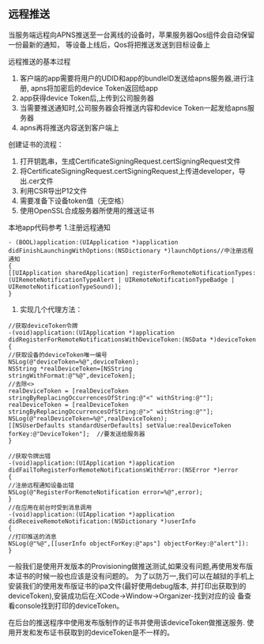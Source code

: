 ## 远程推送

当服务端远程向APNS推送至一台离线的设备时，苹果服务器Qos组件会自动保留一份最新的通知， 等设备上线后，Qos将把推送发送到目标设备上

远程推送的基本过程

1. 客户端的app需要将用户的UDID和app的bundleID发送给apns服务器,进行注册, apns将加密后的device Token返回给app
2. app获得device Token后,上传到公司服务器
3. 当需要推送通知时,公司服务器会将推送内容和device Token一起发给apns服务器
4. apns再将推送内容送到客户端上

创建证书的流程：

1. 打开钥匙串，生成CertificateSigningRequest.certSigningRequest文件
2. 将CertificateSigningRequest.certSigningRequest上传进developer，导出.cer文件
3. 利用CSR导出P12文件
4. 需要准备下设备token值（无空格）
5. 使用OpenSSL合成服务器所使用的推送证书

本地app代码参考 1.注册远程通知

```objc
- (BOOL)application:(UIApplication *)application didFinishLaunchingWithOptions:(NSDictionary *)launchOptions//中注册远程通知
{
[[UIApplication sharedApplication] registerForRemoteNotificationTypes:(UIRemoteNotificationTypeAlert | UIRemoteNotificationTypeBadge | UIRemoteNotificationTypeSound)];
}
```

1. 实现几个代理方法：

  ```objc
  //获取deviceToken令牌  
  -(void)application:(UIApplication *)application didRegisterForRemoteNotificationsWithDeviceToken:(NSData *)deviceToken  
  {  
  //获取设备的deviceToken唯一编号  
  NSLog(@"deviceToken=%@",deviceToken);  
  NSString *realDeviceToken=[NSString stringWithFormat:@"%@",deviceToken];  
  //去除<>  
  realDeviceToken = [realDeviceToken stringByReplacingOccurrencesOfString:@"<" withString:@""];  
  realDeviceToken = [realDeviceToken stringByReplacingOccurrencesOfString:@">" withString:@""];  
  NSLog(@"realDeviceToken=%@",realDeviceToken);  
  [[NSUserDefaults standardUserDefaults] setValue:realDeviceToken forKey:@"DeviceToken"];  //要发送给服务器
  }  

  //获取令牌出错  
  -(void)application:(UIApplication *)application didFailToRegisterForRemoteNotificationsWithError:(NSError *)error  
  {  
  //注册远程通知设备出错  
  NSLog(@"RegisterForRemoteNotification error=%@",error);  
  }  
  //在应用在前台时受到消息调用  
  -(void)application:(UIApplication *)application didReceiveRemoteNotification:(NSDictionary *)userInfo  
  {  
  //打印推送的消息  
  NSLog(@"%@",[[userInfo objectForKey:@"aps"] objectForKey:@"alert"]):  
  }
  ```

  一般我们是使用开发版本的Provisioning做推送测试,如果没有问题,再使用发布版本证书的时候一般也应该是没有问题的。 为了以防万一,我们可以在越狱的手机上安装我们的使用发布版证书的ipa文件(最好使用debug版本, 并打印出获取到的deviceToken),安装成功后在;XCode->Window->Organizer-找到对应的设 备查看console找到打印的deviceToken。

在后台的推送程序中使用发布版制作的证书并使用该deviceToken做推送服务. 使用开发和发布证书获取到的deviceToken是不一样的。
